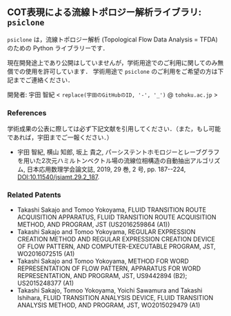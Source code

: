 
## COT表現による流線トポロジー解析ライブラリ: `psiclone`

`psiclone` は，流線トポロジー解析 (Topological Flow Data Analysis = TFDA) のための Python ライブラリーです．

現在開発途上であり公開はしていませんが，学術用途でのご利用に関してのみ無償での使用を許可しています．
学術用途で `psiclone` のご利用をご希望の方は下記までご連絡ください．

開発者: 宇田 智紀 < `replace(宇田のGitHubのID, '-', '_')` @ `tohoku.ac.jp` >

### References

学術成果の公表に際しては必ず下記文献を引用してください．（また，もし可能であれば，宇田までご一報ください．）

* 宇田 智紀, 横山 知郎, 坂上 貴之, パーシステントホモロジーとレーブグラフを用いた2次元ハミルトンベクトル場の流線位相構造の自動抽出アルゴリズム, 日本応用数理学会論文誌, 2019, 29 巻, 2 号, pp. 187--224, [DOI:10.11540/jsiamt.29.2_187](https://doi.org/10.11540/jsiamt.29.2_187).

### Related Patents

* Takashi Sakajo and Tomoo Yokoyama, FLUID TRANSITION ROUTE ACQUISITION APPARATUS, FLUID TRANSITION ROUTE ACQUISITION METHOD, AND PROGRAM, JST (US2016259864 (A1))
* Takashi Sakajo and Tomoo Yokoyama, REGULAR EXPRESSION CREATION METHOD AND REGULAR EXPRESSION CREATION DEVICE OF FLOW PATTERN, AND COMPUTER-EXECUTABLE PROGRAM, JST, WO2016072515 (A1)
* Takashi Sakajo and Tomoo Yokoyama, METHOD FOR WORD REPRESENTATION OF FLOW PATTERN, APPARATUS FOR WORD REPRESENTATION, AND PROGRAM, JST, US9442894 (B2); US2015248377 (A1)
* Takashi Sakajo, Tomoo Yokoyama, Yoichi Sawamura and Takashi Ishihara, FLUID TRANSITION ANALYSIS DEVICE, FLUID TRANSITION ANALYSIS METHOD, AND PROGRAM, JST, WO2015029479 (A1)

